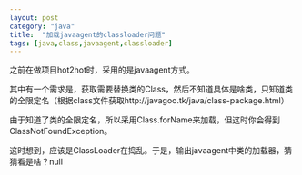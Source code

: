 ```yaml
---
layout: post
category: "java"
title:  "加载javaagent的classloader问题"
tags: [java,class,javaagent,classloader]
---
```


之前在做项目hot2hot时，采用的是javaagent方式。

其中有一个需求是，获取需要替换类的Class，然后不知道具体是啥类，只知道类的全限定名（根据class文件获取http://javagoo.tk/java/class-package.html）

由于知道了类的全限定名，所以采用Class.forName来加载，但这时你会得到ClassNotFoundException。

这时想到，应该是ClassLoader在捣乱。于是，输出javaagent中类的加载器，猜猜看是啥？null




